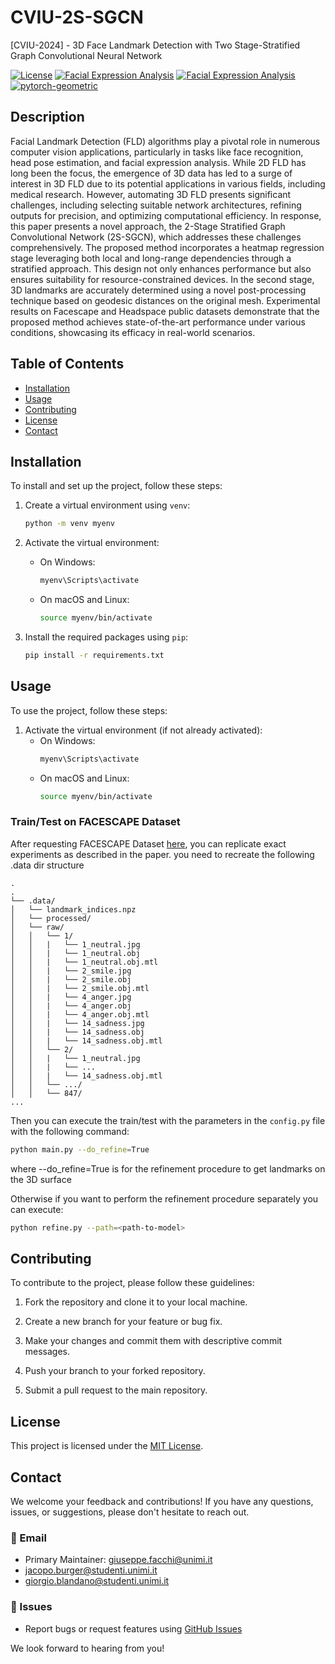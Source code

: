 # CVIU-2S-SGCN
[CVIU-2024] - 3D Face Landmark Detection with Two Stage-Stratified Graph Convolutional Neural Network

[![License](https://img.shields.io/badge/license-MIT-blue.svg)](LICENSE) [![Facial Expression Analysis](https://img.shields.io/badge/dataset-FACESCAPE-green)](https://facescape.nju.edu.cn) [![Facial Expression Analysis](https://img.shields.io/badge/dataset-HEADSPACE-green)](https://www-users.york.ac.uk/~np7/research/Headspace/)
[![pytorch-geometric](https://img.shields.io/badge/Framework-PyTorch_Geometric-red)](https://pytorch-geometric.readthedocs.io/en/latest/)

## Description

Facial Landmark Detection (FLD) algorithms play a pivotal role in numerous computer vision applications, particularly in tasks like face recognition, head pose estimation, and facial expression analysis. While 2D FLD has long been the focus, the emergence of 3D data has led to a surge of interest in 3D FLD due to its potential applications in various fields, including medical research. However, automating 3D FLD presents significant challenges, including selecting suitable network architectures, refining outputs for precision, and optimizing computational efficiency. In response, this paper presents a novel approach, the 2-Stage Stratified Graph Convolutional Network (2S-SGCN), which addresses these challenges comprehensively. The proposed method incorporates a heatmap regression stage leveraging both local and long-range dependencies through a stratified approach. This design not only enhances performance but also ensures suitability for resource-constrained devices. In the second stage, 3D landmarks are accurately determined using a novel post-processing technique based on geodesic distances on the original mesh. Experimental results on Facescape and Headspace public datasets demonstrate that the proposed method achieves state-of-the-art performance under various conditions, showcasing its efficacy in real-world scenarios.

## Table of Contents

- [Installation](#installation)
- [Usage](#usage)
- [Contributing](#contributing)
- [License](#license)
- [Contact](#contact)

## Installation

To install and set up the project, follow these steps:

1. Create a virtual environment using `venv`:

   ```bash
   python -m venv myenv
   ```

2. Activate the virtual environment:

   - On Windows:
     ```bash
     myenv\Scripts\activate
     ```
   - On macOS and Linux:
     ```bash
     source myenv/bin/activate
     ```

3. Install the required packages using `pip`:
   ```bash
   pip install -r requirements.txt
   ```

## Usage

To use the project, follow these steps:

1. Activate the virtual environment (if not already activated):
   - On Windows:
     ```bash
     myenv\Scripts\activate
     ```
   - On macOS and Linux:
     ```bash
     source myenv/bin/activate
     ```

### Train/Test on FACESCAPE Dataset

After requesting FACESCAPE Dataset [here](https://facescape.nju.edu.cn), you can replicate exact experiments as described in the paper.
you need to recreate the following .data dir structure

```
.
.
└── .data/
│   └── landmark_indices.npz
│   └── processed/
│   └── raw/
│   │   └── 1/
│   │   |   └── 1_neutral.jpg
│   │   |   └── 1_neutral.obj
│   │   |   └── 1_neutral.obj.mtl
│   │   |   └── 2_smile.jpg
│   │   |   └── 2_smile.obj
│   │   |   └── 2_smile.obj.mtl
│   │   |   └── 4_anger.jpg
│   │   |   └── 4_anger.obj
│   │   |   └── 4_anger.obj.mtl
│   │   |   └── 14_sadness.jpg
│   │   |   └── 14_sadness.obj
│   │   |   └── 14_sadness.obj.mtl
│   │   └── 2/
│   │   |   └── 1_neutral.jpg
│   │   |   └── ...
│   │   |   └── 14_sadness.obj.mtl
│   │   └── .../
│   │   └── 847/
...
```

Then you can execute the train/test with the parameters in the `config.py` file with the following command:

```bash
python main.py --do_refine=True
```
where --do_refine=True is for the refinement procedure to get landmarks on the 3D surface

Otherwise if you want to perform the refinement procedure separately you can execute:

```bash
python refine.py --path=<path-to-model>
```

## Contributing

To contribute to the project, please follow these guidelines:

1. Fork the repository and clone it to your local machine.

2. Create a new branch for your feature or bug fix.

3. Make your changes and commit them with descriptive commit messages.

4. Push your branch to your forked repository.

5. Submit a pull request to the main repository.

## License

This project is licensed under the [MIT License](LICENSE).

## Contact

We welcome your feedback and contributions! If you have any questions, issues, or suggestions, please don't hesitate to reach out.

### 📧 Email
- Primary Maintainer: [giuseppe.facchi@unimi.it](mailto:giuseppe.facchi@unimi.it)
- [jacopo.burger@studenti.unimi.it](mailto:jacopo.burger@studenti.unimi.it)
- [giorgio.blandano@studenti.unimi.it](mailto:giorgio.blandano@studenti.unimi.it)

### 📝 Issues
- Report bugs or request features using [GitHub Issues](https://github.com/CVIU-2S-SGCN/issues)

We look forward to hearing from you!
